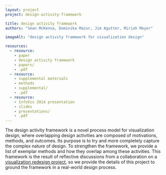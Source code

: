 ```yaml
---
layout: project
project: design-activity-framework

title: design activity framework
authors: "Sean McKenna, Dominika Mazur, Jim Agutter, Miriah Meyer"

imageAlt: "design activity framework for visualization design"

resources:
  - resource:
    - paper
    - design activity framework
    - papers/
    - .pdf
  - resource:
    - supplemental materials
    - methods
    - supplemental/
    - .pdf
  - resource:
    - InfoVis 2014 presentation
    - slides
    - presentations/
    - .pdf
---
```


The design activity framework is a novel process model for visualization design, where overlapping design activities are composed of motivations, methods, and outcomes. Its purpose is to try and more completely capture the complex nature of design. To strengthen the framework, we provide a list of exemplar methods and how they overlap among these activities. This framework is the result of reflective discussions from a collaboration on a [visualization redesign project](../cybersecurity-redesign), so we provide the details of this project to ground the framework in a real-world design process.
